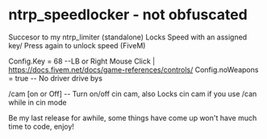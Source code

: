 # ntrp_speedlocker - not obfuscated

Succesor to my ntrp_limiter (standalone)
Locks Speed with an assigned key/ Press again to unlock speed (FiveM)

Config.Key = 68    --LB or Right Mouse Click | https://docs.fivem.net/docs/game-references/controls/
Config.noWeapons = true   -- No driver drive bys

/cam [on or Off] -- Turn on/off cin cam, also Locks cin cam if you use /can while in cin mode

Be my last release for awhile, some things have come up won't have much time to code, enjoy!
